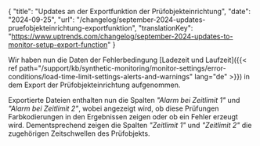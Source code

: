 {
  "title": "Updates an der Exportfunktion der Prüfobjekteinrichtung",
  "date": "2024-09-25",
  "url": "/changelog/september-2024-updates-pruefobjekteinrichtung-exportfunktion",
  "translationKey": "https://www.uptrends.com/changelog/september-2024-updates-to-monitor-setup-export-function"
}

Wir haben nun die Daten der Fehlerbedingung [Ladezeit und Laufzeit]({{< ref path="/support/kb/synthetic-monitoring/monitor-settings/error-conditions/load-time-limit-settings-alerts-and-warnings" lang="de" >}}) in dem Export der Prüfobjekteinrichtung aufgenommen.

Exportierte Dateien enthalten nun die Spalten *"Alarm bei Zeitlimit 1"* und *"Alarm bei Zeitlimit 2"*, wobei angezeigt wird, ob diese Prüfungen Farbkodierungen in den Ergebnissen zeigen oder ob ein Fehler erzeugt wird. Dementsprechend zeigen die Spalten *"Zeitlimit 1"* und *"Zeitlimit 2"* die zugehörigen Zeitschwellen des Prüfobjekts.
